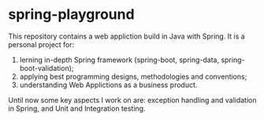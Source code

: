 # spring-playground

This repository contains a web appliction build in Java with Spring. It is a personal project for:

1. lerning in-depth Spring framework (spring-boot, spring-data, spring-boot-validation);
2. applying best programming designs, methodologies and conventions;
3. understanding Web Applictions as a business product.

Until now some key aspects I work on are: exception handling and validation in Spring, and Unit and Integration testing.
